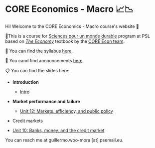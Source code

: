 # CORE Economics - Macro :chart_with_upwards_trend::chart_with_downwards_trend:

Hi! Welcome to the CORE Economics - Macro course's website :wave:

:closed_book:This is a course for [Sciences pour un monde durable](https://psl.eu/formation/sciences-monde-durable) program at PSL based on [*The Economy*](https://www.core-econ.org/the-economy/) textbook by the [CORE Econ team](https://www.core-econ.org/).

:paperclip: You can find the syllabus [here](https://www.dropbox.com/s/fgnm15lgg2jdjku/Woo-Mora.%20Syllabus%20CORE%20Econ%20Macro%20PSL.pdf?dl=0).

:loudspeaker: You cand find announcements [here](https://github.com/woomora/CORE-econ-macro/blob/master/announcements.md).

:clipboard: You can find the slides here:

- **Introduction**

  - [Intro](https://woomora.github.io/CORE-econ-macro/Intro/core-intro.html#1)

- **Market performance and failure**

  - [Unit 12: Markets, efficiency, and public policy](https://woomora.github.io/CORE-econ-macro/Unit-12/core-unit-12.html#1)

<!---   - [Unit 1: Intro and the Capitalist Revolution](https://woomora.github.io/CORE-econ-macro/Unit-1/core-unit1.html#1)  --->

<!---   - [Unit 2: Technological change, Population, and Growth](https://woomora.github.io/CORE-econ-macro/Unit-2/core-unit2.html#1) ([pdf](https://github.com/woomora/CORE-econ-macro/blob/master/Unit-2/core-unit2.pdf)) --->

<!--- - **Labour markets and unemployment**

  - [Unit 6: The Firm: Owners, Managers, and Employees](https://woomora.github.io/CORE-econ-macro/Unit-6/core-unit6.html#1) ([pdf](https://github.com/woomora/CORE-econ-macro/blob/master/Unit-6/core-unit6.pdf))

  - [Unit 7: Price setting](https://woomora.github.io/CORE-econ-macro/Unit-7/core-unit7.html#1) ([pdf](https://github.com/woomora/CORE-econ-macro/blob/master/Unit-7/core-unit7.pdf))

  - [Unit 9: The labour market: Wages, profit, and unemployment](https://woomora.github.io/CORE-econ-macro/Unit-9/core-unit9.html#1) ([pdf](https://github.com/woomora/CORE-econ-macro/blob/master/Unit-9/core-unit9.pdf)) --->

- Credit markets

 - [Unit 10: Banks, money, and the credit market](https://woomora.github.io/CORE-econ-macro/Unit-10/core-unit10.html#1)


<!--- - **Economic accounting and fluctuations**

  - [Unit 13: Economic fluctuations and unemployment](https://woomora.github.io/CORE-econ-macro/Unit-13/core-unit13.html#1) ([pdf](https://github.com/woomora/CORE-econ-macro/blob/master/Unit-13/core-unit13.pdf))

- **Fiscal Policy**

  - [Unit 14: Unemployment and fiscal policy](https://woomora.github.io/CORE-econ-macro/Unit-14/core-unit14.html#1) ([pdf](https://github.com/woomora/CORE-econ-macro/blob/master/Unit-14/core-unit14.pdf))

- **Monetary Policy**

  - [Unit 15: Inflation, unemployment, and monetary policy](https://woomora.github.io/CORE-econ-macro/Unit-15/core-unit15.html#1) ([pdf](https://github.com/woomora/CORE-econ-macro/blob/master/Unit-15/core-unit15.pdf)) --->


You can reach me at guillermo.woo-mora [at] psemail.eu.
